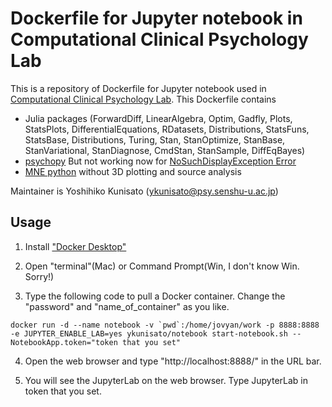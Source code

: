 # Dockerfile for Jupyter notebook in Computational Clinical Psychology Lab

This is a repository of Dockerfile for Jupyter notebook used in [Computational Clinical Psychology Lab](https://kunisatolab.github.io/english/index.html). This Dockerfile contains

- Julia packages (ForwardDiff, LinearAlgebra, Optim, Gadfly, Plots, StatsPlots, DifferentialEquations, RDatasets, Distributions, StatsFuns, StatsBase, Distributions, Turing, Stan, StanOptimize, StanBase, StanVariational, StanDiagnose, CmdStan, StanSample, DiffEqBayes)
- [psychopy](https://www.psychopy.org/) But not working now for [NoSuchDisplayException Error](https://discourse.psychopy.org/t/running-psychopy-on-a-public-notebook-server-nosuchdisplayexception-cannot-connect-to-none/11538)
- [MNE python](https://mne.tools/stable/index.html) without 3D plotting and source analysis

Maintainer is Yoshihiko Kunisato (ykunisato@psy.senshu-u.ac.jp)

## Usage

1. Install ["Docker Desktop"](https://www.docker.com/products/docker-desktop)

2. Open "terminal"(Mac) or Command Prompt(Win, I don't know Win. Sorry!)

3. Type the following code to pull a Docker container. Change the "password" and "name_of_container" as you like.

```
docker run -d --name notebook -v `pwd`:/home/jovyan/work -p 8888:8888 -e JUPYTER_ENABLE_LAB=yes ykunisato/notebook start-notebook.sh --NotebookApp.token="token that you set"
```

4. Open the web browser and type "http://localhost:8888/" in the URL bar.

5. You will see the JupyterLab on the web browser. Type JupyterLab in token that you set.
